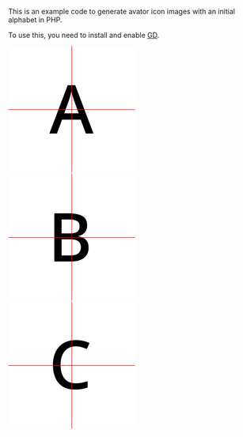 This is an example code to generate avator icon images with an initial alphabet in PHP.

To use this, you need to install and enable [GD](https://www.php.net/manual/en/book.image.php).

![screenshot A](./images/A.png)
![screenshot B](./images/B.png)
![screenshot C](./images/C.png)
